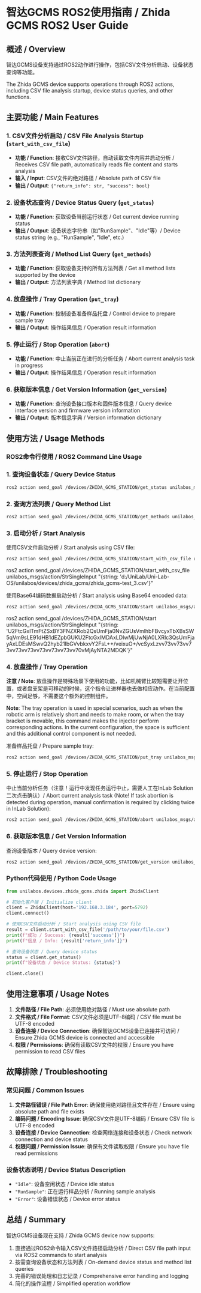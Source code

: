 # 智达GCMS ROS2使用指南 / Zhida GCMS ROS2 User Guide

## 概述 / Overview

智达GCMS设备支持通过ROS2动作进行操作，包括CSV文件分析启动、设备状态查询等功能。

The Zhida GCMS device supports operations through ROS2 actions, including CSV file analysis startup, device status queries, and other functions.

## 主要功能 / Main Features

### 1. CSV文件分析启动 / CSV File Analysis Startup (`start_with_csv_file`)

- **功能 / Function**: 接收CSV文件路径，自动读取文件内容并启动分析 / Receives CSV file path, automatically reads file content and starts analysis
- **输入 / Input**: CSV文件的绝对路径 / Absolute path of CSV file
- **输出 / Output**: `{"return_info": str, "success": bool}`

### 2. 设备状态查询 / Device Status Query (`get_status`)

- **功能 / Function**: 获取设备当前运行状态 / Get current device running status
- **输出 / Output**: 设备状态字符串（如"RunSample"、"Idle"等）/ Device status string (e.g., "RunSample", "Idle", etc.)

### 3. 方法列表查询 / Method List Query (`get_methods`)

- **功能 / Function**: 获取设备支持的所有方法列表 / Get all method lists supported by the device
- **输出 / Output**: 方法列表字典 / Method list dictionary

### 4. 放盘操作 / Tray Operation (`put_tray`)

- **功能 / Function**: 控制设备准备样品托盘 / Control device to prepare sample tray
- **输出 / Output**: 操作结果信息 / Operation result information

### 5. 停止运行 / Stop Operation (`abort`)

- **功能 / Function**: 中止当前正在进行的分析任务 / Abort current analysis task in progress
- **输出 / Output**: 操作结果信息 / Operation result information

### 6. 获取版本信息 / Get Version Information (`get_version`)

- **功能 / Function**: 查询设备接口版本和固件版本信息 / Query device interface version and firmware version information
- **输出 / Output**: 版本信息字典 / Version information dictionary

## 使用方法 / Usage Methods

### ROS2命令行使用 / ROS2 Command Line Usage

### 1. 查询设备状态 / Query Device Status

```bash
ros2 action send_goal /devices/ZHIDA_GCMS_STATION/get_status unilabos_msgs/action/EmptyIn "{}"
```

### 2. 查询方法列表 / Query Method List

```bash
ros2 action send_goal /devices/ZHIDA_GCMS_STATION/get_methods unilabos_msgs/action/EmptyIn "{}"
```

### 3. 启动分析 / Start Analysis

使用CSV文件启动分析 / Start analysis using CSV file:
```bash
ros2 action send_goal /devices/ZHIDA_GCMS_STATION/start_with_csv_file unilabos_msgs/action/StrSingleInput "{string: 'D:/path/to/your/samples.csv'}"
```

ros2 action send_goal /devices/ZHIDA_GCMS_STATION/start_with_csv_file unilabos_msgs/action/StrSingleInput "{string: 'd:/UniLab/Uni-Lab-OS/unilabos/devices/zhida_gcms/zhida_gcms-test_3.csv'}"

使用Base64编码数据启动分析 / Start analysis using Base64 encoded data:
```bash
ros2 action send_goal /devices/ZHIDA_GCMS_STATION/start unilabos_msgs/action/StrSingleInput "{string: 'U2FtcGxlTmFtZSxBY3FNZXRob2QsUmFja0NvZGUsVmlhbFBvcyxTbXBsSW5qVm9sLE91dHB1dEZpbGU...'}"
```
ros2 action send_goal /devices/ZHIDA_GCMS_STATION/start unilabos_msgs/action/StrSingleInput "{string: 'U2FtcGxlTmFtZSxBY3FNZXRob2QsUmFja0NvZGUsVmlhbFBvcyxTbXBsSW5qVm9sLE91dHB1dEZpbGUKU2FtcGxlMDAxLDIwMjUwNjA0LXRlc3QsUmFjayAxLDEsMSwvQ2hyb21lbGVvbkxvY2FsL++/veixuO+/vcSyxLzvv73vv73vv73vv73vv73vv73vv73vv73vv70vMjAyNTA2MDQK'}"

### 4. 放盘操作 / Tray Operation

**注意 / Note**: 放盘操作是特殊场景下使用的功能，比如机械臂比较短需要让开位置，或者盘支架是可移动的时候，这个指令让进样器也去做相应动作。在当前配置中，空间足够，不需要这个额外的控制组件。

**Note**: The tray operation is used in special scenarios, such as when the robotic arm is relatively short and needs to make room, or when the tray bracket is movable, this command makes the injector perform corresponding actions. In the current configuration, the space is sufficient and this additional control component is not needed.

准备样品托盘 / Prepare sample tray:
```bash
ros2 action send_goal /devices/ZHIDA_GCMS_STATION/put_tray unilabos_msgs/action/EmptyIn "{}"
```

### 5. 停止运行 / Stop Operation

中止当前分析任务（注意！运行中发现任务运行中止，需要人工在InLab Solution 二次点击确认）/ Abort current analysis task (Note! If task abortion is detected during operation, manual confirmation is required by clicking twice in InLab Solution):
```bash
ros2 action send_goal /devices/ZHIDA_GCMS_STATION/abort unilabos_msgs/action/EmptyIn "{}"
```

### 6. 获取版本信息 / Get Version Information

查询设备版本 / Query device version:
```bash
ros2 action send_goal /devices/ZHIDA_GCMS_STATION/get_version unilabos_msgs/action/EmptyIn "{}"
```

### Python代码使用 / Python Code Usage

```python
from unilabos.devices.zhida_gcms.zhida import ZhidaClient

# 初始化客户端 / Initialize client
client = ZhidaClient(host='192.168.3.184', port=5792)
client.connect()

# 使用CSV文件启动分析 / Start analysis using CSV file
result = client.start_with_csv_file('/path/to/your/file.csv')
print(f"成功 / Success: {result['success']}")
print(f"信息 / Info: {result['return_info']}")

# 查询设备状态 / Query device status
status = client.get_status()
print(f"设备状态 / Device Status: {status}")

client.close()
```

## 使用注意事项 / Usage Notes

1. **文件路径 / File Path**: 必须使用绝对路径 / Must use absolute path
2. **文件格式 / File Format**: CSV文件必须是UTF-8编码 / CSV file must be UTF-8 encoded
3. **设备连接 / Device Connection**: 确保智达GCMS设备已连接并可访问 / Ensure Zhida GCMS device is connected and accessible
4. **权限 / Permissions**: 确保有读取CSV文件的权限 / Ensure you have permission to read CSV files

## 故障排除 / Troubleshooting

### 常见问题 / Common Issues

1. **文件路径错误 / File Path Error**: 确保使用绝对路径且文件存在 / Ensure using absolute path and file exists
2. **编码问题 / Encoding Issue**: 确保CSV文件是UTF-8编码 / Ensure CSV file is UTF-8 encoded
3. **设备连接 / Device Connection**: 检查网络连接和设备状态 / Check network connection and device status
4. **权限问题 / Permission Issue**: 确保有文件读取权限 / Ensure you have file read permissions

### 设备状态说明 / Device Status Description

- `"Idle"`: 设备空闲状态 / Device idle status
- `"RunSample"`: 正在运行样品分析 / Running sample analysis
- `"Error"`: 设备错误状态 / Device error status

## 总结 / Summary

智达GCMS设备现在支持 / Zhida GCMS device now supports:

1. 直接通过ROS2命令输入CSV文件路径启动分析 / Direct CSV file path input via ROS2 commands to start analysis
2. 按需查询设备状态和方法列表 / On-demand device status and method list queries
3. 完善的错误处理和日志记录 / Comprehensive error handling and logging
4. 简化的操作流程 / Simplified operation workflow